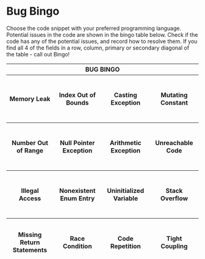 <h1>Bug Bingo</h1>

Choose the code snippet with your preferred programming language. Potential issues in the code are shown in the bingo table below. Check if the code has any of the potential issues, and record how to resolve them. If you find all 4 of the fields in a row, column, primary or secondary diagonal of the table - call out Bingo!

<table align="center">
    <thead>
        <tr>
            <th colspan=4>BUG BINGO</th>
        </tr>
        <tr>
          <th height="125px" width="125px">Memory Leak</th>
          <th height="125px" width="125px">Index Out of Bounds</th>
          <th height="125px" width="125px">Casting Exception</th>
          <th height="125px" width="125px">Mutating Constant</th>
        </tr>
        <tr>
          <th height="125px" width="125px">Number Out of Range</th>
          <th height="125px" width="125px">Null Pointer Exception</th>
          <th height="125px" width="125px">Arithmetic Exception</th>
          <th height="125px" width="125px">Unreachable Code</th>
        </tr>
        <tr>
          <th height="125px" width="125px">Illegal Access</th>
          <th height="125px" width="125px">Nonexistent Enum Entry</th>
          <th height="125px" width="125px">Uninitialized Variable</th>
          <th height="125px" width="125px">Stack Overflow</th>
        </tr>
        <tr>
          <th height="125px" width="125px">Missing Return Statements</th>
          <th height="125px" width="125px">Race Condition</th>
          <th height="125px" width="125px">Code Repetition</th>
          <th height="125px" width="125px">Tight Coupling</th>
        </tr>
    </thead>
</table>
